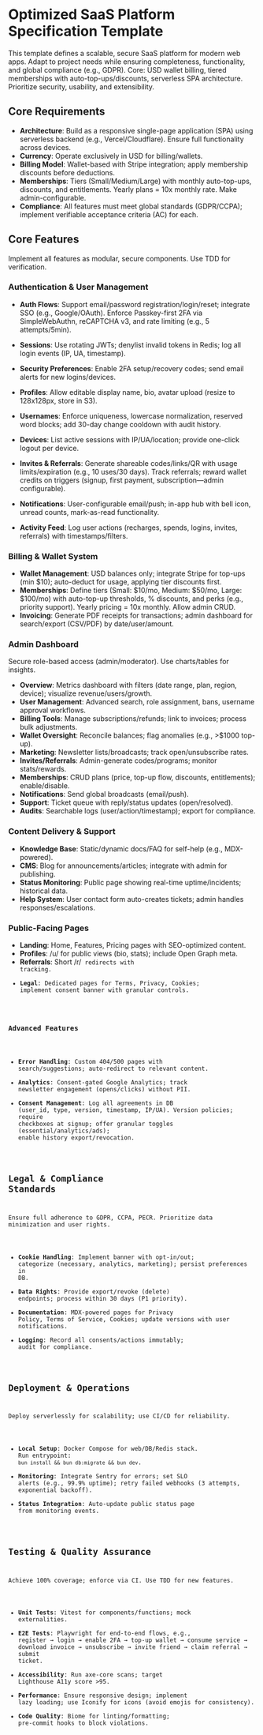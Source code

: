 # Optimized SaaS Platform Specification Template

This template defines a scalable, secure SaaS platform for modern web apps. Adapt to project needs while ensuring completeness, functionality, and global compliance (e.g., GDPR). Core: USD wallet billing, tiered memberships with auto-top-ups/discounts, serverless SPA architecture. Prioritize security, usability, and extensibility.

## Core Requirements
- **Architecture**: Build as a responsive single-page application (SPA) using serverless backend (e.g., Vercel/Cloudflare). Ensure full functionality across devices.
- **Currency**: Operate exclusively in USD for billing/wallets.
- **Billing Model**: Wallet-based with Stripe integration; apply membership discounts before deductions.
- **Memberships**: Tiers (Small/Medium/Large) with monthly auto-top-ups, discounts, and entitlements. Yearly plans = 10x monthly rate. Make admin-configurable.
- **Compliance**: All features must meet global standards (GDPR/CCPA); implement verifiable acceptance criteria (AC) for each.


## Core Features
Implement all features as modular, secure components. Use TDD for verification.

### Authentication & User Management
- **Auth Flows**: Support email/password registration/login/reset; integrate SSO (e.g., Google/OAuth). Enforce Passkey-first 2FA via SimpleWebAuthn, reCAPTCHA v3, and rate limiting (e.g., 5 attempts/5min).
- **Sessions**: Use rotating JWTs; denylist invalid tokens in Redis; log all login events (IP, UA, timestamp).
- **Security Preferences**: Enable 2FA setup/recovery codes; send email alerts for new logins/devices.
- **Profiles**: Allow editable display name, bio, avatar upload (resize to 128x128px, store in S3).
- **Usernames**: Enforce uniqueness, lowercase normalization, reserved word blocks; add 30-day change cooldown with audit history.
- **Devices**: List active sessions with IP/UA/location; provide one-click logout per device.

- **Invites & Referrals**: Generate shareable codes/links/QR with usage limits/expiration (e.g., 10 uses/30 days). Track referrals; reward wallet credits on triggers (signup, first payment, subscription—admin configurable).
- **Notifications**: User-configurable email/push; in-app hub with bell icon, unread counts, mark-as-read functionality.
- **Activity Feed**: Log user actions (recharges, spends, logins, invites, referrals) with timestamps/filters.

### Billing & Wallet System
- **Wallet Management**: USD balances only; integrate Stripe for top-ups (min $10); auto-deduct for usage, applying tier discounts first.
- **Memberships**: Define tiers (Small: $10/mo, Medium: $50/mo, Large: $100/mo) with auto-top-up thresholds, % discounts, and perks (e.g., priority support). Yearly pricing = 10x monthly. Allow admin CRUD.
- **Invoicing**: Generate PDF receipts for transactions; admin dashboard for search/export (CSV/PDF) by date/user/amount.

### Admin Dashboard
Secure role-based access (admin/moderator). Use charts/tables for insights.
- **Overview**: Metrics dashboard with filters (date range, plan, region, device); visualize revenue/users/growth.
- **User Management**: Advanced search, role assignment, bans, username approval workflows.
- **Billing Tools**: Manage subscriptions/refunds; link to invoices; process bulk adjustments.
- **Wallet Oversight**: Reconcile balances; flag anomalies (e.g., >$1000 top-up).
- **Marketing**: Newsletter lists/broadcasts; track open/unsubscribe rates.
- **Invites/Referrals**: Admin-generate codes/programs; monitor stats/rewards.
- **Memberships**: CRUD plans (price, top-up flow, discounts, entitlements); enable/disable.
- **Notifications**: Send global broadcasts (email/push).
- **Support**: Ticket queue with reply/status updates (open/resolved).
- **Audits**: Searchable logs (user/action/timestamp); export for compliance.

### Content Delivery & Support
- **Knowledge Base**: Static/dynamic docs/FAQ for self-help (e.g., MDX-powered).
- **CMS**: Blog for announcements/articles; integrate with admin for publishing.
- **Status Monitoring**: Public page showing real-time uptime/incidents; historical data.
- **Help System**: User contact form auto-creates tickets; admin handles responses/escalations.

### Public-Facing Pages
- **Landing**: Home, Features, Pricing pages with SEO-optimized content.
- **Profiles**: /u/<username> for public views (bio, stats); include Open Graph meta.
- **Referrals**: Short /r/<code> redirects with tracking.
- **Legal**: Dedicated pages for Terms, Privacy, Cookies; implement consent banner with granular controls.

### Advanced Features
- **Error Handling**: Custom 404/500 pages with search/suggestions; auto-redirect to relevant content.
- **Analytics**: Consent-gated Google Analytics; track newsletter engagement (opens/clicks) without PII.
- **Consent Management**: Log all agreements in DB (user_id, type, version, timestamp, IP/UA). Version policies; require checkboxes at signup; offer granular toggles (essential/analytics/ads); enable history export/revocation.

## Legal & Compliance Standards
Ensure full adherence to GDPR, CCPA, PECR. Prioritize data minimization and user rights.
- **Cookie Handling**: Implement banner with opt-in/out; categorize (necessary, analytics, marketing); persist preferences in DB.
- **Data Rights**: Provide export/revoke (delete) endpoints; process within 30 days (P1 priority).
- **Documentation**: MDX-powered pages for Privacy Policy, Terms of Service, Cookies; update versions with user notifications.
- **Logging**: Record all consents/actions immutably; audit for compliance.

## Deployment & Operations
Deploy serverlessly for scalability; use CI/CD for reliability.
- **Local Setup**: Docker Compose for web/DB/Redis stack. Run entrypoint: `bun install && bun db:migrate && bun dev`.
- **Monitoring**: Integrate Sentry for errors; set SLO alerts (e.g., 99.9% uptime); retry failed webhooks (3 attempts, exponential backoff).
- **Status Integration**: Auto-update public status page from monitoring events.

## Testing & Quality Assurance
Achieve 100% coverage; enforce via CI. Use TDD for new features.

- **Unit Tests**: Vitest for components/functions; mock externalities.
- **E2E Tests**: Playwright for end-to-end flows, e.g., register → login → enable 2FA → top-up wallet → consume service → download invoice → unsubscribe → invite friend → claim referral → submit ticket.
- **Accessibility**: Run axe-core scans; target Lighthouse A11y score >95.
- **Performance**: Ensure responsive design; implement lazy loading; use Iconify for icons (avoid emojis for consistency).
- **Code Quality**: Biome for linting/formatting; pre-commit hooks to block violations.